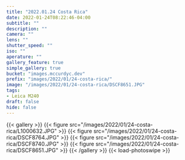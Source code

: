 ```yaml
---
title: "2022.01.24 Costa Rica"
date: 2022-01-24T08:22:46-04:00
subtitle: ""
description: ""
camera: ""
lens: ""
shutter_speed: ""
iso: ""
aperature: ""
gallery_feature: true
simple_gallery: true
bucket: "images.mccurdyc.dev"
prefix: "images/2022/01/24-costa-rica/"
image: "/images/2022/01/24-costa-rica/DSCF8651.JPG"
tags:
- Leica M240
draft: false
hide: false
---
```


{{< gallery >}}
  {{< figure src="/images/2022/01/24-costa-rica/L1000632.JPG" >}}
  {{< figure src="/images/2022/01/24-costa-rica/DSCF8764.JPG" >}}
  {{< figure src="/images/2022/01/24-costa-rica/DSCF8740.JPG" >}}
  {{< figure src="/images/2022/01/24-costa-rica/DSCF8651.JPG" >}}
{{< /gallery >}}
{{< load-photoswipe >}}
